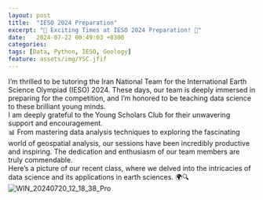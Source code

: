 ```yaml
---
layout: post
title:  "IESO 2024 Preparation"
excerpt: "🌟 Exciting Times at IESO 2024 Preparation! 🌟"
date:   2024-07-22 00:49:03 +0300
categories: 
tags: [Data, Python, IESO, Geology]
feature: assets/img/YSC.jfif
---
```

I’m thrilled to be tutoring the Iran National Team for the International Earth Science Olympiad (IESO) 2024. These days, our team is deeply immersed in preparing for the competition, and I’m honored to be teaching data science to these brilliant young minds. <br>
I am deeply grateful to the Young Scholars Club for their unwavering support and encouragement.<br>
📊 From mastering data analysis techniques to exploring the fascinating world of geospatial analysis, our sessions have been incredibly productive and inspiring. The dedication and enthusiasm of our team members are truly commendable.<br>
Here’s a picture of our recent class, where we delved into the intricacies of data science and its applications in earth sciences. 🌍🔍
![WIN_20240720_12_18_38_Pro](https://github.com/user-attachments/assets/811721bf-2db1-4dd7-9c83-284ecafa7667)
